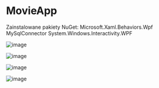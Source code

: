 # MovieApp
 
Zainstalowane pakiety NuGet:
Microsoft.Xaml.Behaviors.Wpf
MySqlConnector
System.Windows.Interactivity.WPF

![image](https://user-images.githubusercontent.com/57000021/218128963-4a33053c-259f-4baa-94f1-46b90cd075ff.png)

![image](https://user-images.githubusercontent.com/57000021/218129029-e85e54a6-01e5-4af2-8185-ad9dba4fe2af.png)

![image](https://user-images.githubusercontent.com/57000021/218129174-221b52d1-2d55-4247-ae9a-82e81c466b53.png)

![image](https://user-images.githubusercontent.com/57000021/218129267-1a70116b-c9eb-4c53-a718-021537228e51.png)
